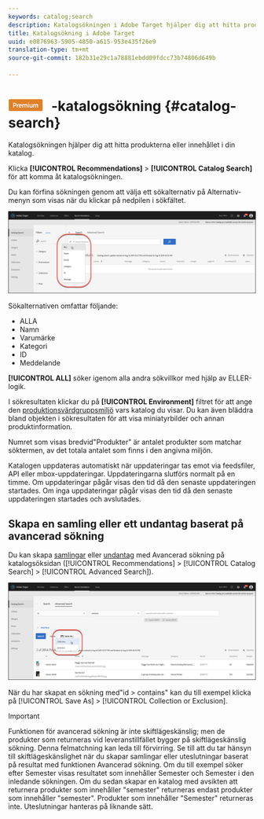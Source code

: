 ```yaml
---
keywords: catalog;search
description: Katalogsökningen i Adobe Target hjälper dig att hitta produkterna eller innehållet i din katalog.
title: Katalogsökning i Adobe Target
uuid: e0876963-5905-4850-a615-953e435f26e9
translation-type: tm+mt
source-git-commit: 182b31e29c1a78881ebdd09fdcc73b74806d649b

---
```



# ![PREMIUM](/help/assets/premium.png) -katalogsökning {#catalog-search}

Katalogsökningen hjälper dig att hitta produkterna eller innehållet i din katalog.

Klicka **[!UICONTROL Recommendations]** > **[!UICONTROL Catalog Search]** för att komma åt katalogsökningen.

Du kan förfina sökningen genom att välja ett sökalternativ på Alternativ-menyn som visas när du klickar på nedpilen i sökfältet.

![](assets/searchproductsmenu.png)

Sökalternativen omfattar följande:

* ALLA
* Namn
* Varumärke
* Kategori
* ID
* Meddelande

**[!UICONTROL ALL]** söker igenom alla andra sökvillkor med hjälp av ELLER-logik.

I sökresultaten klickar du på **[!UICONTROL Environment]** filtret för att ange den [produktionsvärdgruppsmiljö](/help/administrating-target/hosts.md) vars katalog du visar. Du kan även bläddra bland objekten i sökresultaten för att visa miniatyrbilder och annan produktinformation.

Numret som visas bredvid&quot;Produkter&quot; är antalet produkter som matchar söktermen, av det totala antalet som finns i den angivna miljön.

Katalogen uppdateras automatiskt när uppdateringar tas emot via feedsfiler, API eller mbox-uppdateringar. Uppdateringarna slutförs normalt på en timme. Om uppdateringar pågår visas den tid då den senaste uppdateringen startades. Om inga uppdateringar pågår visas den tid då den senaste uppdateringen startades och avslutades.

## Skapa en samling eller ett undantag baserat på avancerad sökning

Du kan skapa [samlingar](/help/c-recommendations/c-products/collections.md) eller [undantag](/help/c-recommendations/c-products/exclusions.md) med Avancerad sökning på katalogsöksidan ([!UICONTROL Recommendations] > [!UICONTROL Catalog Search] > [!UICONTROL Advanced Search]).

![Dialogrutan Spara som](/help/c-recommendations/c-products/assets/save-as-dialog.png)

När du har skapat en sökning med&quot;id > contains&quot; kan du till exempel klicka på [!UICONTROL Save As] > [!UICONTROL Collection or Exclusion].

>[!IMPORTANT]
>
>Funktionen för avancerad sökning är inte skiftlägeskänslig; men de produkter som returneras vid leveranstillfället bygger på skiftlägeskänslig sökning. Denna felmatchning kan leda till förvirring. Se till att du tar hänsyn till skiftlägeskänslighet när du skapar samlingar eller uteslutningar baserat på resultat med funktionen Avancerad sökning. Om du till exempel söker efter Semester visas resultatet som innehåller Semester och Semester i den inledande sökningen. Om du sedan skapar en katalog med avsikten att returnera produkter som innehåller &quot;semester&quot; returneras endast produkter som innehåller &quot;semester&quot;. Produkter som innehåller &quot;Semester&quot; returneras inte. Uteslutningar hanteras på liknande sätt.

